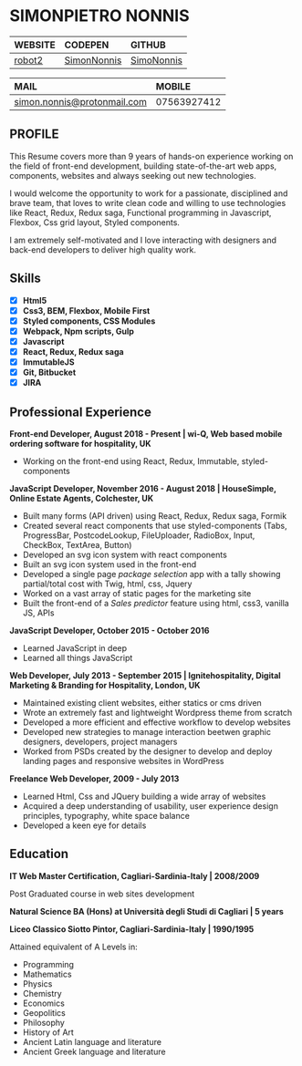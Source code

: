 # SIMONPIETRO NONNIS 

| WEBSITE             | CODEPEN        | GITHUB     |
|:------------------- |:-------------- |:-----------|
| [robot2](https://robot2.org/) | [SimonNonnis](http://codepen.io/SimonNonnis/)    | [SimoNonnis](https://github.com/SimoNonnis) |


| MAIL                 | MOBILE         | 
|:-------------------- |:-------------- |
| simon.nonnis@protonmail.com | 07563927412|

## PROFILE

This Resume covers more than 9 years of hands-on experience working on the field of front-end development, 
building state-of-the-art web apps, components, websites and always seeking out new technologies.

I would welcome the opportunity to work for a passionate, disciplined and brave team, that loves to write clean code and willing to use technologies like React, Redux, Redux saga, Functional programming in Javascript, Flexbox, Css grid layout, Styled components.

I am extremely self-motivated and I love interacting with designers and back-end developers to deliver high quality work.

## Skills

- [x] **Html5**
- [x] **Css3, BEM, Flexbox, Mobile First**
- [x] **Styled components, CSS Modules**
- [x] **Webpack, Npm scripts, Gulp**
- [x] **Javascript**
- [x] **React, Redux, Redux saga**
- [x] **ImmutableJS**
- [x] **Git, Bitbucket**
- [x] **JIRA**
 
## Professional Experience

**Front-end Developer, August 2018 - Present | wi-Q, Web based mobile ordering software for hospitality, UK**
- Working on the front-end using React, Redux, Immutable, styled-components

**JavaScript Developer, November 2016 - August 2018 | HouseSimple, Online Estate Agents, Colchester, UK**
- Built many forms (API driven) using React, Redux, Redux saga, Formik
- Created several react components that use styled-components (Tabs, ProgressBar, PostcodeLookup, FileUploader, RadioBox, Input, CheckBox, TextArea, Button)
- Developed an svg icon system with react components
- Built an svg icon system used in the front-end
- Developed a single page *package selection* app with a tally showing partial/total cost with Twig, html, css, Jquery
- Worked on a vast array of static pages for the marketing site
- Built the front-end of a *Sales predictor* feature using html, css3, vanilla JS, APIs

**JavaScript Developer, October 2015 - October 2016**
- Learned JavaScript in deep
- Learned all things JavaScript

**Web Developer, July 2013 - September 2015 | Ignitehospitality, Digital Marketing & Branding for Hospitality, London, UK**
- Maintained existing client websites, either statics or cms driven
- Wrote an extremely fast and lightweight Wordpress theme from scratch
- Developed a more efficient and effective workflow to develop websites
- Developed new strategies to manage interaction beetwen graphic designers, developers, project managers
- Worked from PSDs created by the designer to develop and deploy landing pages and responsive websites in WordPress

**Freelance Web Developer, 2009 - July 2013**
- Learned Html, Css and JQuery building a wide array of websites
- Acquired a deep understanding of usability, user experience design principles, typography, white space balance
- Developed a keen eye for details

## Education

**IT Web Master Certification, Cagliari-Sardinia-Italy | 2008/2009**

Post Graduated course in web sites development

**Natural Science BA (Hons) at Università degli Studi di Cagliari | 5 years**

**Liceo Classico Siotto Pintor, Cagliari-Sardinia-Italy | 1990/1995**

Attained equivalent of A Levels in: 
- Programming 
- Mathematics
- Physics
- Chemistry
- Economics
- Geopolitics
- Philosophy 
- History of Art 
- Ancient Latin language and literature
- Ancient Greek language and literature
